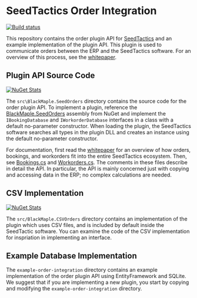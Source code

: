 # SeedTactics Order Integration

[![Build status](https://ci.appveyor.com/api/projects/status/89aqgtnjbpudcu01?svg=true)](https://ci.appveyor.com/project/wuzzeb/seedorders)

This repository contains the order plugin API for [SeedTactics](https://www.seedtactics.com) and an example implementation of
the plugin API.  This plugin is used to communicate orders between the ERP and the SeedTactics software.  For an overview
of this process, see the [whitepaper](https://www.seedtactics.com/guide/orders-erp-automation).

## Plugin API Source Code

[![NuGet Stats](https://img.shields.io/nuget/v/BlackMaple.SeedOrders.svg)](https://www.nuget.org/packages/BlackMaple.SeedOrders)

The `src\BlackMaple.SeedOrders` directory contains the source code for the order plugin API.
To implement a plugin, reference the [BlackMaple.SeedOrders](https://www.nuget.org/packages/BlackMaple.SeedOrders/)
assembly from NuGet and implement the `IBookingDatabase` and `IWorkorderDatabase` interfaces in a class with
a default no-parameter constructor.  When loading the plugin, the SeedTactics software searches all types in the
plugin DLL and creates an instance using the default no-parameter constructor.

For documentation, first read the [whitepaper](https://www.seedtactics.com/guide/orders-erp-automation) for
an overview of how orders, bookings, and workorders fit into the entire SeedTactics ecosystem.
Then, see [Bookings.cs](https://bitbucket.org/blackmaple/seedorders/src/tip/src/BlackMaple.SeedOrders/Bookings.cs)
and [Workorders.cs](https://bitbucket.org/blackmaple/seedorders/src/tip/src/BlackMaple.SeedOrders/Workorders.cs).  The comments
in these files describe in detail the API.  In particular, the API is mainly concerned just with copying and accessing data in
the ERP; no complex calculations are needed.

## CSV Implementation

[![NuGet Stats](https://img.shields.io/nuget/v/BlackMaple.CSVOrders.svg)](https://www.nuget.org/packages/BlackMaple.CSVOrders)

The `src/BlackMaple.CSVOrders` directory contains an implementation of the plugin which uses CSV files, and is included
by default inside the SeedTactic software.  You can examine the code of the CSV implementation for inspriation in implementing
an interface.

## Example Database Implementation

The `example-order-integration` directory contains an example implementation of the order plugin API using
EntityFramework and SQLite.  We suggest that if you are implementing a new plugin, you start by copying
and modifying the `example-order-integration` directory.
